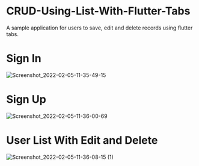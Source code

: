 # CRUD-Using-List-With-Flutter-Tabs
A sample application for users to save, edit and delete records using flutter tabs.

# Sign In
![Screenshot_2022-02-05-11-35-49-15](https://user-images.githubusercontent.com/99063737/152631059-44fd5187-1c02-4ff5-bef6-d0a6c8f1c58a.jpg)
# Sign Up
![Screenshot_2022-02-05-11-36-00-69](https://user-images.githubusercontent.com/99063737/152631113-981e0d6a-0757-4815-bba0-05958e6b87b1.jpg)
# User List With Edit and Delete
![Screenshot_2022-02-05-11-36-08-15 (1)](https://user-images.githubusercontent.com/99063737/152631124-0006c402-c244-4202-8189-982a064655d9.jpg)

 

